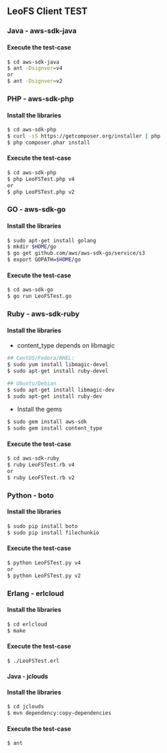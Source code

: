 ## LeoFS Client TEST

### Java - aws-sdk-java
#### Execute the test-case

```bash
$ cd aws-sdk-java
$ ant -Dsignver=v4
or
$ ant -Dsignver=v2
```

### PHP - aws-sdk-php
#### Install the libraries

```bash
$ cd aws-sdk-php
$ curl -sS https://getcomposer.org/installer | php
$ php composer.phar install
```

#### Execute the test-case

```bash
$ cd aws-sdk-php
$ php LeoFSTest.php v4
or
$ php LeoFSTest.php v2
```

### GO - aws-sdk-go
#### Install the libraries

```bash
$ sudo apt-get install golang
$ mkdir $HOME/go
$ go get github.com/aws/aws-sdk-go/service/s3
$ export GOPATH=$HOME/go
```

#### Execute the test-case

```bash
$ cd aws-sdk-go
$ go run LeoFSTest.go
```

### Ruby - aws-sdk-ruby
#### Install the libraries

* content_type depends on libmagic

```bash
## CentOS/Fedora/RHEL: 
$ sudo yum install libmagic-devel
$ sudo apt-get install ruby-devel

## Ubuntu/Debian
$ sudo apt-get install libmagic-dev
$ sudo apt-get install ruby-dev
```

* Install the gems

```bash
$ sudo gem install aws-sdk
$ sudo gem install content_type
```

#### Execute the test-case

```bash
$ cd aws-sdk-ruby
$ ruby LeoFSTest.rb v4
or
$ ruby LeoFSTest.rb v2
``` 

### Python - boto
#### Install the libraries

```bash
$ sudo pip install boto
$ sudo pip install filechunkio
```

#### Execute the test-case

```bash
$ python LeoFSTest.py v4
or
$ python LeoFSTest.py v2
```

### Erlang - erlcloud
#### Install the libraries
```bash
$ cd erlcloud
$ make
```

#### Execute the test-case
```bash
$ ./LeoFSTest.erl
```

#### Java - jclouds
#### Install the libraries
```bash
$ cd jclouds
$ mvn dependency:copy-dependencies
```

#### Execute the test-case
```bash
$ ant
```
